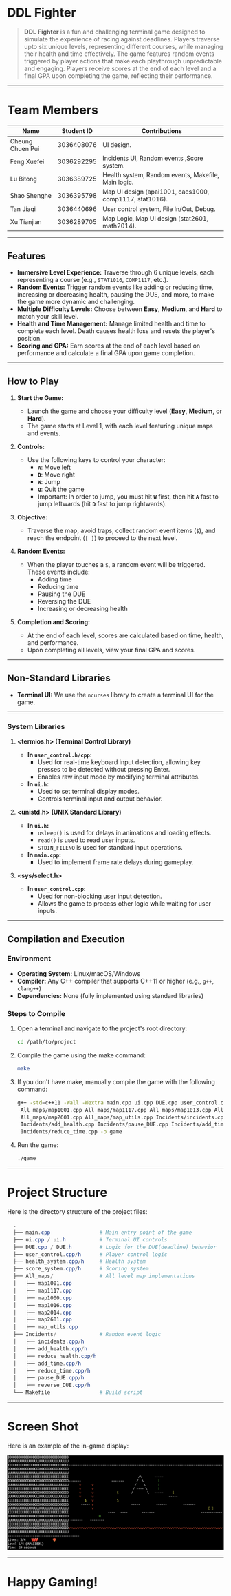 # **DDL Fighter**

> **DDL Fighter** is a fun and challenging terminal game designed to simulate the experience of racing against deadlines. Players traverse upto six unique levels, representing different courses, while managing their health and time effectively. The game features random events triggered by player actions that make each playthrough unpredictable and engaging. Players receive scores at the end of each level and a final GPA upon completing the game, reflecting their performance.

---

# **Team Members**

| **Name**            | **Student ID** | **Contributions**                                          |
|----------------------|----------------|-----------------------------------------------------------|
| Cheung Chuen Pui    | 3036408076     | UI design.                                                |
| Feng Xuefei         | 3036292295     | Incidents UI, Random events ,Score system.                                  |
| Lu Bitong           | 3036389725     | Health system, Random events, Makefile, Main logic.           |
| Shao Shenghe        | 3036395798     | Map UI design (apai1001, caes1000, comp1117, stat1016).   |
| Tan Jiaqi           | 3036440696     | User control system, File In/Out, Debug.                 |
| Xu Tianjian         | 3036289705     | Map Logic, Map UI design (stat2601, math2014).           |


---

## **Features**

- **Immersive Level Experience:** Traverse through 6 unique levels, each representing a course (e.g., `STAT1016`, `COMP1117`, etc.).
- **Random Events:** Trigger random events like adding or reducing time, increasing or decreasing health, pausing the DUE, and more, to make the game more dynamic and challenging.
- **Multiple Difficulty Levels:** Choose between **Easy**, **Medium**, and **Hard** to match your skill level.
- **Health and Time Management:** Manage limited health and time to complete each level. Death causes health loss and resets the player's position.
- **Scoring and GPA:** Earn scores at the end of each level based on performance and calculate a final GPA upon game completion.

---

## **How to Play**

1. **Start the Game:**
   - Launch the game and choose your difficulty level (**Easy**, **Medium**, or **Hard**).
   - The game starts at Level 1, with each level featuring unique maps and events.

2. **Controls:**
   - Use the following keys to control your character:
     - **`A`**: Move left
     - **`D`**: Move right
     - **`W`**: Jump
     - **`Q`**: Quit the game
     - Important: In order to jump, you must hit **`W`** first, then hit **`A`** fast to jump leftwards (hit **`D`** fast to jump rightwards).
3. **Objective:**
   - Traverse the map, avoid traps, collect random event items (`$`), and reach the endpoint (`[ ]`) to proceed to the next level.

4. **Random Events:**
   - When the player touches a `$`, a random event will be triggered. These events include:
     - Adding time
     - Reducing time
     - Pausing the DUE
     - Reversing the DUE
     - Increasing or decreasing health

5. **Completion and Scoring:**
   - At the end of each level, scores are calculated based on time, health, and performance.
   - Upon completing all levels, view your final GPA and scores.

---

## **Non-Standard Libraries**

- **Terminal UI:** We use the `ncurses` library to create a terminal UI for the game.

---

### **System Libraries**

1. **<termios.h> (Terminal Control Library)**
   - **In `user_control.h/cpp`:**
     - Used for real-time keyboard input detection, allowing key presses to be detected without pressing Enter.
     - Enables raw input mode by modifying terminal attributes.
   - **In `ui.h`:**
     - Used to set terminal display modes.
     - Controls terminal input and output behavior.

2. **<unistd.h> (UNIX Standard Library)**
   - **In `ui.h`:**
     - `usleep()` is used for delays in animations and loading effects.
     - `read()` is used to read user inputs.
     - `STDIN_FILENO` is used for standard input operations.
   - **In `main.cpp`:**
     - Used to implement frame rate delays during gameplay.

3. **<sys/select.h>**
   - **In `user_control.cpp`:**
     - Used for non-blocking user input detection.
     - Allows the game to process other logic while waiting for user inputs.

---

## **Compilation and Execution**

### **Environment**

- **Operating System:** Linux/macOS/Windows
- **Compiler:** Any C++ compiler that supports C++11 or higher (e.g., `g++`, `clang++`)
- **Dependencies:** None (fully implemented using standard libraries)

### **Steps to Compile**

1. Open a terminal and navigate to the project's root directory:
   ```bash
   cd /path/to/project
2. Compile the game using the make command:
   ```bash
   make
3. If you don't have make, manually compile the game with the following command:
   ```bash
   g++ -std=c++11 -Wall -Wextra main.cpp ui.cpp DUE.cpp user_control.cpp health_system.cpp score_system.cpp \
    All_maps/map1001.cpp All_maps/map1117.cpp All_maps/map1013.cpp All_maps/map1016.cpp All_maps/map2014.cpp \
    All_maps/map2601.cpp All_maps/map_utils.cpp Incidents/incidents.cpp Incidents/reduce_health.cpp \
    Incidents/add_health.cpp Incidents/pause_DUE.cpp Incidents/add_time.cpp Incidents/reverse_DUE.cpp \
    Incidents/reduce_time.cpp -o game
4. Run the game:
   ```bash
   ./game

---

# **Project Structure**
Here is the directory structure of the project files:

  ```powershell
    .
    ├── main.cpp                # Main entry point of the game
    ├── ui.cpp / ui.h           # Terminal UI controls
    ├── DUE.cpp / DUE.h         # Logic for the DUE(deadline) behavior
    ├── user_control.cpp/h      # Player control logic
    ├── health_system.cpp/h     # Health system
    ├── score_system.cpp/h      # Scoring system
    ├── All_maps/               # All level map implementations
    │   ├── map1001.cpp
    │   ├── map1117.cpp
    │   ├── map1000.cpp
    │   ├── map1016.cpp
    │   ├── map2014.cpp
    │   ├── map2601.cpp
    │   ├── map_utils.cpp
    ├── Incidents/              # Random event logic
    │   ├── incidents.cpp/h
    │   ├── add_health.cpp/h
    │   ├── reduce_health.cpp/h
    │   ├── add_time.cpp/h
    │   ├── reduce_time.cpp/h
    │   ├── pause_DUE.cpp/h
    │   ├── reverse_DUE.cpp/h
    └── Makefile                # Build script
```
---

# **Screen Shot**
Here is an example of the in-game display:

![Gameplay Screenshot](./assets/gameshot.png)

---

# **Happy Gaming!**

